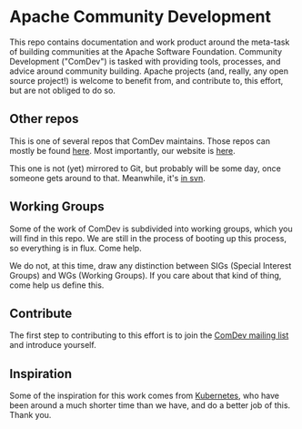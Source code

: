 # Apache Community Development

This repo contains documentation and work product around the meta-task
of building communities at the Apache Software Foundation. Community
Development ("ComDev") is tasked with providing tools, processes, and
advice around community building. Apache projects (and, really, any open
source project!) is welcome to benefit from, and contribute to, this
effort, but are not obliged to do so.

## Other repos

This is one of several repos that ComDev maintains. Those repos can
mostly be found [here](https://github.com/search?q=org%3Aapache+comdev&type=repositories). 
Most importantly, our website is [here](https://github.com/apache/comdev-site).

This one is not (yet) mirrored to Git, but probably will be some day,
once someone gets around to that. Meanwhile, it's [in
svn](https://svn.apache.org/repos/asf/comdev).

## Working Groups

Some of the work of ComDev is subdivided into working groups, which you
will find in this repo. We are still in the process of booting up this
process, so everything is in flux. Come help.

We do not, at this time, draw any distinction between SIGs (Special
Interest Groups) and WGs (Working Groups). If you care about that kind
of thing, come help us define this.

## Contribute

The first step to contributing to this effort is to join the [ComDev
mailing list](https://lists.apache.org/list.html?dev@community.apache.org) 
and introduce yourself.

## Inspiration

Some of the inspiration for this work comes from
[Kubernetes](https://github.com/kubernetes/community), who have been
around a much shorter time than we have, and do a better job of this.
Thank you.

